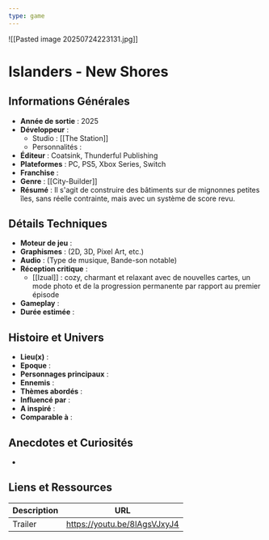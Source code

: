 ```yaml
---
type: game
---
```

![[Pasted image 20250724223131.jpg]]
# Islanders - New Shores

## Informations Générales

- **Année de sortie** : 2025
- **Développeur** : 
	- Studio : [[The Station]]
	- Personnalités : 
- **Éditeur** : Coatsink, Thunderful Publishing
- **Plateformes** : PC, PS5, Xbox Series, Switch 
- **Franchise** : 
- **Genre** : [[City-Builder]]
- **Résumé** : Il s'agit de construire des bâtiments sur de mignonnes petites îles, sans réelle contrainte, mais avec un système de score revu.

## Détails Techniques
- **Moteur de jeu** : 
- **Graphismes** : (2D, 3D, Pixel Art, etc.)
- **Audio** : (Type de musique, Bande-son notable)
- **Réception critique** : 
	- [[Izual]] : cozy, charmant et relaxant avec de nouvelles cartes, un mode photo et de la progression permanente par rapport au premier épisode
- **Gameplay** :
- **Durée estimée** : 

## Histoire et Univers
- **Lieu(x)** : 
- **Epoque** : 
- **Personnages principaux** : 
- **Ennemis** :
- **Thèmes abordés** : 
- **Influencé par** :
- **A inspiré** : 
- **Comparable à** :
## Anecdotes et Curiosités
- 
## Liens et Ressources

| Description | URL                          |
| ----------- | ---------------------------- |
| Trailer     | https://youtu.be/8lAgsVJxyJ4 |
